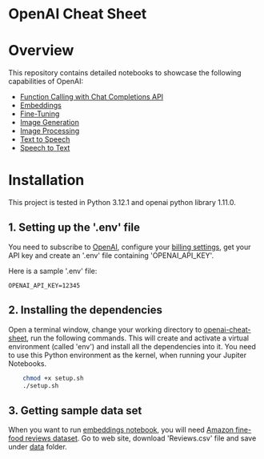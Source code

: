 # OpenAI Cheat Sheet
# Overview
This repository contains detailed notebooks to showcase the following capabilities of OpenAI:
* [Function Calling with Chat Completions API](./function_calling.ipynb)
* [Embeddings](./embeddings.ipynb)
* [Fine-Tuning](./fine_tuning.ipynb)
* [Image Generation](./image_generation.ipynb)
* [Image Processing](./image_processing.ipynb)
* [Text to Speech](./text_to_speech.ipynb)
* [Speech to Text](./speech_to_text.ipynb)

# Installation
This project is tested in Python 3.12.1 and openai python library 1.11.0.

## 1. Setting up the '.env' file
You need to subscribe to [OpenAI](https://platform.openai.com/docs/quickstart/account-setup), configure your [billing settings](https://platform.openai.com/account/billing/overview), get your API key and create an '.env' file containing 'OPENAI_API_KEY'.

Here is a sample '.env' file:
```
OPENAI_API_KEY=12345
```
## 2. Installing the dependencies
Open a terminal window, change your working directory to [openai-cheat-sheet](.), run the following commands. This will create and activate a virtual environment (called 'env') and install all the dependencies into it. You need to use this Python environment as the kernel, when running your Jupiter Notebooks.
```sh
    chmod +x setup.sh
    ./setup.sh
```
## 3. Getting sample data set 
When you want to run [embeddings notebook](./embeddings.ipynb), you will need [Amazon fine-food reviews dataset](https://www.kaggle.com/datasets/snap/amazon-fine-food-reviews). Go to web site, download 'Reviews.csv' file and save under [data](./data) folder.